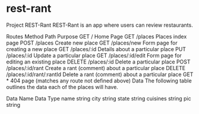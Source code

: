 # rest-rant



Project REST-Rant
REST-Rant is an app where users can review restaurants.

Routes
Method	Path	Purpose
GET	/	Home Page
GET	/places	Places index page
POST	/places	Create new place
GET	/places/new	Form page for creating a new place
GET	/places/:id	Details about a particular place
PUT	/places/:id	Update a particular place
GET	/places/:id/edit	Form page for editing an existing place
DELETE	/places/:id	Delete a particular place
POST	/places/:id/rant	Create a rant (comment) about a particular place
DELETE	/places/:id/rant/:rantId	Delete a rant (comment) about a particular place
GET	*	404 page (matches any route not defined above)
Data
The following table outlines the data each of the places will have.

Data Name	Data Type
name	string
city	string
state	string
cuisines	string
pic	string
